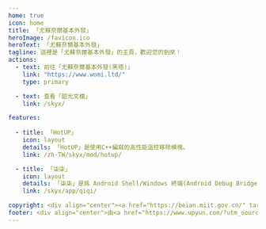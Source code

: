 ```yaml
---
home: true
icon: home
title: 「尤蘇奈爾基本外發」
heroImage: /favicon.ico
heroText: 「尤蘇奈爾基本外發」
tagline: 這裡是「尤蘇奈爾基本外發」的主頁，歡迎您的到來！
actions:
  - text: 前往「尤蘇奈爾基本外發(黑塔)」
    link: "https://www.womi.ltd/"
    type: primary

  - text: 查看「韶光文檔」
    link: /skyx/

features:
  
  - title: 「HotUP」
    icon: layout
    details: 「HotUP」是使用C++編寫的高性能溫控移除模塊。
    link: /zh-TW/skyx/mod/hotup/

  - title: 「柒柒」
    icon: layout
    details: 「柒柒」是爲 Android Shell/Windows 終端(Android Debug Bridge) 編寫的可以使用指令來顯示 Toast/通知/常駐通知 的應用。
    link: /skyx/app/qiqi/

copyright: <div align="center"><a href="https://beian.miit.gov.cn/" target="_blank">鲁ICP备2023014368号-1</a></div><div align='center'><a href='https://icp.gov.moe/?keyword=20233348' target='_blank'>萌ICP备20233348号</a></div><div align="center">Copyright ©2023-2023 <a href="mailto:Xilor@womi.ltd" target="_blank">「尤蘇奈爾·希洛爾」</a>, All Rights Reserved.</div>
footer: <div align="center">由<a href="https://www.upyun.com/?utm_source=lianmeng&utm_medium=referral" target="_blank"><img src="/upyun.png" alt="Image" width="80" height="40"></a>提供雲端服務<div/><div align="center">如果在網站內遇到「文字錯誤」或者「内容錯誤」那麼請務必向網站管理員進行反饋</div>
---
```

